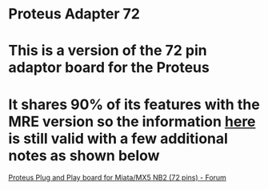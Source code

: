 # Proteus Adapter 72

# This is a version of the 72 pin adaptor board for the Proteus 
# It shares 90% of its features with the MRE version so the information [here](MREAdapter72) is still valid with a few additional notes as shown below

[Proteus Plug and Play board for Miata/MX5 NB2 (72 pins) - Forum](https://rusefi.com/forum/viewtopic.php?f=4&t=1701)
